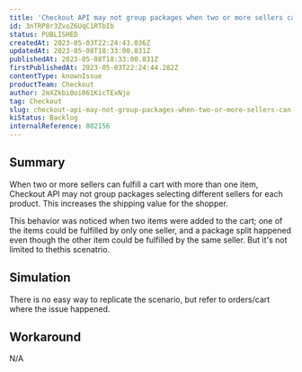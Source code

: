 ```yaml
---
title: 'Checkout API may not group packages when two or more sellers can fulfill'
id: 3nTRP8r3ZvoZ6UqC1RTbIb
status: PUBLISHED
createdAt: 2023-05-03T22:24:43.036Z
updatedAt: 2023-05-08T18:33:00.831Z
publishedAt: 2023-05-08T18:33:00.831Z
firstPublishedAt: 2023-05-03T22:24:44.282Z
contentType: knownIssue
productTeam: Checkout
author: 2mXZkbi0oi061KicTExNjo
tag: Checkout
slug: checkout-api-may-not-group-packages-when-two-or-more-sellers-can-fulfill
kiStatus: Backlog
internalReference: 802156
---
```


## Summary


When two or more sellers can fulfill a cart with more than one item, Checkout API may not group packages selecting different sellers for each product. This increases the shipping value for the shopper.

This behavior was noticed when two items were added to the cart; one of the items could be fulfilled by only one seller, and a package split happened even though the other item could be fulfilled by the same seller. But it's not limited to thethis scenatrio.


##

## Simulation


There is no easy way to replicate the scenario, but refer to orders/cart where the issue happened.


##

## Workaround


N/A




